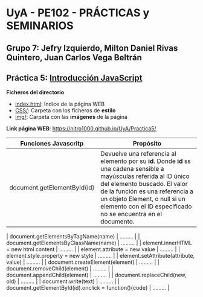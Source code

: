 # UyA - PE102 - PRÁCTICAS y SEMINARIOS
## Grupo 7: Jefry Izquierdo, Milton Daniel Rivas Quintero, Juan Carlos Vega Beltrán


## Práctica 5: [Introducción JavaScript](https://nitro1000.github.io/UyA/Practica5/)

**Ficheros del directorio**
  - [index.html]( ): Índice de la página WEB
  - [CSS/]( ): Carpeta con los ficheros de **estilo**
  - [img/]( ): Carpeta con las **imágenes** de la página

**Link página WEB**: https://nitro1000.github.io/UyA/Practica5/


| Funciones Javascritp                    | Propósito                                     | 
| ------                                  | -----------                                   | 
| document.getElementById(id)             | Devuelve una referencia al elemento por su **id**. Donde **id** ss una cadena sensible a mayúsculas referida al ID único del elemento buscado. El valor de la función es una referencia a un objeto Element, o null si un elemento con el ID especificado no se encuentra en el documento.| 


| document.getElementsByTagName(name)     | .........    |
| document.getElementsByClassName(name)   | .........    |
| element.innerHTML = new html content    | .........    |
| element.attribute = new value           | .........    |
| element.style.property = new style      | .........    |
| element.setAttribute(attribute, value)  | .........    |
| document.createElement(element)         | .........    |
| document.removeChild(element)           | .........    |
| document.appendChild(element)           | .........    |
| document.replaceChild(new, old)         | .........    |
| document.write(text)                    | .........    |
| document.getElementById(id).onclick = function(){code}      | .........    |
